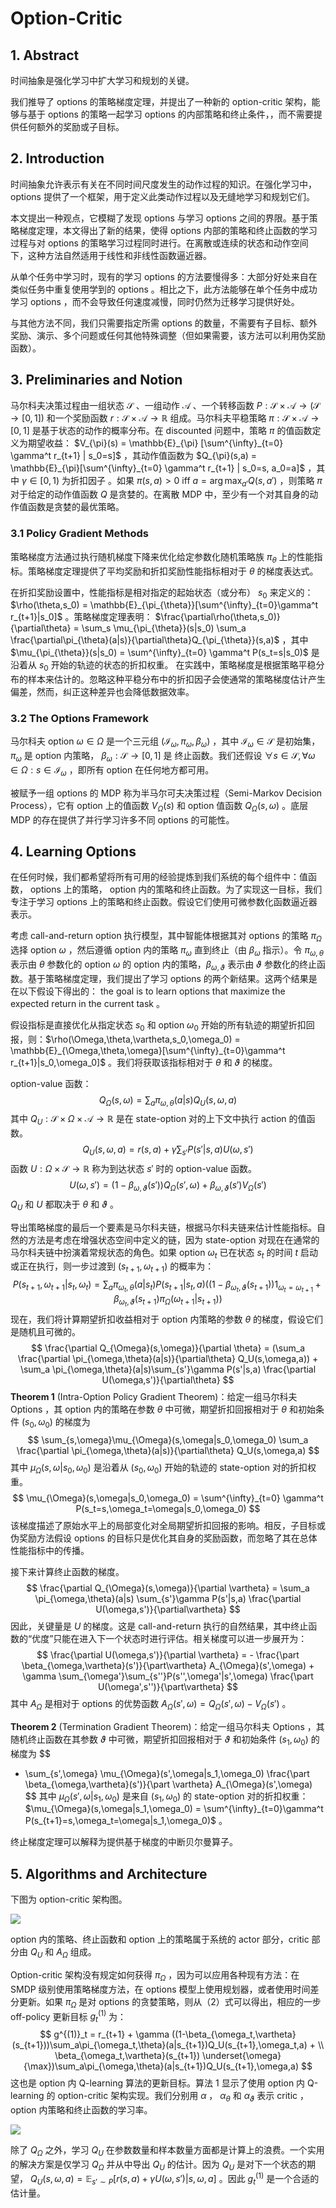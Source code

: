# Option-Critic

## 1. Abstract

时间抽象是强化学习中扩大学习和规划的关键。

我们推导了 options 的策略梯度定理，并提出了一种新的 option-critic 架构，能够与基于 options 的策略一起学习 options 的内部策略和终止条件，，而不需要提供任何额外的奖励或子目标。 

## 2. Introduction

时间抽象允许表示有关在不同时间尺度发生的动作过程的知识。在强化学习中， options 提供了一个框架，用于定义此类动作过程以及无缝地学习和规划它们。

本文提出一种观点，它模糊了发现 options 与学习 options 之间的界限。基于策略梯度定理，本文得出了新的结果，使得 options 内部的策略和终止函数的学习过程与对 options 的策略学习过程同时进行。在离散或连续的状态和动作空间下，这种方法自然适用于线性和非线性函数逼近器。

从单个任务中学习时，现有的学习 options 的方法要慢得多：大部分好处来自在类似任务中重复使用学到的 options 。相比之下，此方法能够在单个任务中成功学习 options ，而不会导致任何速度减慢，同时仍然为迁移学习提供好处。

与其他方法不同，我们只需要指定所需 options 的数量，不需要有子目标、额外奖励、演示、多个问题或任何其他特殊调整（但如果需要，该方法可以利用伪奖励函数）。

## 3. Preliminaries and Notion

马尔科夫决策过程由一组状态 $\mathcal{S}$ 、一组动作 $\mathcal{A}$ 、一个转移函数 $P:\mathcal{S} \times \mathcal{A} \to (\mathcal{S} \to [0,1])$ 和一个奖励函数 $r:\mathcal{S} \times \mathcal{A} \to \mathbb{R}$ 组成。马尔科夫平稳策略 $\pi : \mathcal{S} \times \mathcal{A} \to [0,1]$ 是基于状态的动作的概率分布。在 discounted 问题中，策略 $\pi$ 的值函数定义为期望收益： $V_{\pi}(s) = \mathbb{E}_{\pi} [\sum^{\infty}_{t=0} \gamma^t r_{t+1} | s_0=s]$ ，其动作值函数为 $Q_{\pi}(s,a) = \mathbb{E}_{\pi}[\sum^{\infty}_{t=0} \gamma^t r_{t+1} | s_0=s, a_0=a]$ ，其中 $\gamma \in [0,1)$ 为折扣因子 。如果 $\pi(s,a)>0 \ \text{iff} \ a = \arg\max_{a'}Q(s,a')$ ，则策略 $\pi$ 对于给定的动作值函数 $Q$ 是贪婪的。在离散 MDP 中，至少有一个对其自身的动作值函数是贪婪的最优策略。

### 3.1 Policy Gradient Methods

策略梯度方法通过执行随机梯度下降来优化给定参数化随机策略族 $\pi_{\theta}$ 上的性能指标。策略梯度定理提供了平均奖励和折扣奖励性能指标相对于 $\theta$ 的梯度表达式。

在折扣奖励设置中，性能指标是相对指定的起始状态（或分布） $s_0$ 来定义的：$\rho(\theta,s_0) = \mathbb{E}_{\pi_{\theta}}[\sum^{\infty}_{t=0}\gamma^t r_{t+1}|s_0]$ 。策略梯度定理表明： $\frac{\partial\rho(\theta,s_0)}{\partial\theta} = \sum_s \mu_{\pi_{\theta}}(s|s_0) \sum_a \frac{\partial\pi_{\theta}(a|s)}{\partial\theta}Q_{\pi_{\theta}}(s,a)$ ，其中 $\mu_{\pi_{\theta}}(s|s_0) = \sum^{\infty}_{t=0} \gamma^t P(s_t=s|s_0)$ 是沿着从 $s_0$ 开始的轨迹的状态的折扣权重。 在实践中，策略梯度是根据策略平稳分布的样本来估计的。忽略这种平稳分布中的折扣因子会使通常的策略梯度估计产生偏差，然而，纠正这种差异也会降低数据效率。

### 3.2 The Options Framework

马尔科夫 option $\omega \in \Omega$ 是一个三元组 $(\mathcal{I}_{\omega},\pi_{\omega},\beta_{\omega})$ ，其中 $\mathcal{I}_{\omega} \in \mathcal{S}$ 是初始集， $\pi_{\omega}$ 是 option 内策略， $\beta_{\omega}: \mathcal{S} \to [0,1]$ 是 终止函数。我们还假设 $\forall s \in \mathcal{S},\forall \omega \in \Omega:s \in \mathcal{I}_{\omega}$ ，即所有 option 在任何地方都可用。

被赋予一组 options 的 MDP 称为半马尔可夫决策过程（Semi-Markov Decision Process），它有 option 上的值函数 $V_{\Omega}(s)$ 和 option 值函数 $Q_{\Omega}(s,\omega)$ 。底层 MDP 的存在提供了并行学习许多不同 options 的可能性。

## 4. Learning Options

在任何时候，我们都希望将所有可用的经验提炼到我们系统的每个组件中：值函数， options 上的策略， option 内的策略和终止函数。为了实现这一目标，我们专注于学习 options 上的策略和终止函数。假设它们使用可微参数化函数逼近器表示。

考虑 call-and-return option 执行模型，其中智能体根据其对 options 的策略 $\pi_{\Omega}$ 选择 option $\omega$ ，然后遵循 option 内的策略 $\pi_{\omega}$ 直到终止（由 $\beta_{\omega}$ 指示）。令 $\pi_{\omega,\theta}$ 表示由 $\theta$ 参数化的 option $\omega$ 的 option 内的策略，$\beta_{\omega,\vartheta}$ 表示由 $\vartheta$ 参数化的终止函数。基于策略梯度定理，我们提出了学习 options 的两个新结果。这两个结果是在以下假设下得出的： the goal is to learn options that maximize the expected return in the current task 。

假设指标是直接优化从指定状态 $s_0$ 和 option $\omega_0$ 开始的所有轨迹的期望折扣回报，则：$\rho(\Omega,\theta,\vartheta,s_0,\omega_0) = \mathbb{E}_{\Omega,\theta,\omega}[\sum^{\infty}_{t=0}\gamma^t r_{t+1}|s_0,\omega_0]$ 。我们将获取该指标相对于 $\theta$ 和 $\vartheta$ 的梯度。

option-value 函数：
$$
Q_{\Omega}(s,\omega) = \sum_a \pi_{\omega,\theta}(a|s)Q_U(s,\omega,a)
$$
其中 $Q_U:\mathcal{S} \times \Omega \times \mathcal{A} \to \mathbb{R}$ 是在 state-option 对的上下文中执行 action 的值函数。
$$
Q_U(s,\omega,a) = r(s,a) + \gamma \sum_{s'}P(s'|s,a)U(\omega,s')
$$
函数 $U:\Omega \times \mathcal{S} \to \mathbb{R}$ 称为到达状态 $s'$ 时的 option-value 函数。
$$
U(\omega,s') = (1 - \beta_{\omega,\vartheta}(s'))Q_{\Omega}(s',\omega) + \beta_{\omega,\vartheta}(s')V_{\Omega}(s')
$$
$Q_U$ 和 $U$ 都取决于 $\theta$ 和 $\vartheta$ 。

导出策略梯度的最后一个要素是马尔科夫链，根据马尔科夫链来估计性能指标。自然的方法是考虑在增强状态空间中定义的链，因为 state-option 对现在在通常的马尔科夫链中扮演着常规状态的角色。如果 option $\omega_t$ 已在状态 $s_t$ 的时间 $t$ 启动或正在执行，则一步过渡到 $(s_{t+1},\omega_{t+1})$ 的概率为：
$$
P(s_{t+1},\omega_{t+1}|s_t,\omega_t) = \sum_a \pi_{\omega_t,\theta}(a|s_t)P(s_{t+1}|s_t,a)((1-\beta_{\omega_{t},\vartheta}(s_{t+1}))1_{\omega_t = \omega_{t+1}} + \beta_{\omega_t,\vartheta}(s_{t+1})\pi_{\Omega}(\omega_{t+1}|s_{t+1}))
$$
现在，我们将计算期望折扣收益相对于 option 内策略的参数 $\theta$ 的梯度，假设它们是随机且可微的。
$$
\frac{\partial Q_{\Omega}(s,\omega)}{\partial \theta} = (\sum_a \frac{\partial \pi_{\omega,\theta}(a|s)}{\partial\theta} Q_U(s,\omega,a)) + \sum_a \pi_{\omega,\theta}(a|s)\sum_{s'}\gamma P(s'|s,a) \frac{\partial U(\omega,s')}{\partial\theta}
$$
**Theorem 1** (Intra-Option Policy Gradient Theorem)：给定一组马尔科夫 Options ，其 option 内的策略在参数 $\theta$ 中可微，期望折扣回报相对于 $\theta$ 和初始条件 $(s_0,\omega_0)$ 的梯度为
$$
\sum_{s,\omega}\mu_{\Omega}(s,\omega|s_0,\omega_0) \sum_a \frac{\partial \pi_{\omega,\theta}(a|s)}{\partial\theta} Q_U(s,\omega,a)
$$
其中 $\mu_{\Omega}(s,\omega|s_0,\omega_0)$ 是沿着从 $(s_0,\omega_0)$ 开始的轨迹的 state-option 对的折扣权重。
$$
\mu_{\Omega}(s,\omega|s_0,\omega_0) = \sum^{\infty}_{t=0} \gamma^t P(s_t=s,\omega_t=\omega|s_0,\omega_0)
$$
该梯度描述了原始水平上的局部变化对全局期望折扣回报的影响。相反，子目标或伪奖励方法假设 options 的目标只是优化其自身的奖励函数，而忽略了其在总体性能指标中的传播。

接下来计算终止函数的梯度。
$$
\frac{\partial Q_{\Omega}(s,\omega)}{\partial \vartheta} = \sum_a \pi_{\omega,\theta}(a|s) \sum_{s'}\gamma P(s'|s,a) \frac{\partial U(\omega,s')}{\partial\vartheta}
$$
因此，关键量是 $U$ 的梯度。这是 call-and-return 执行的自然结果，其中终止函数的“优度”只能在进入下一个状态时进行评估。相关梯度可以进一步展开为：
$$
\frac{\partial U(\omega,s')}{\partial \vartheta} = - \frac{\part \beta_{\omega,\vartheta}(s')}{\part\vartheta} A_{\Omega}(s',\omega) + \gamma \sum_{\omega'}\sum_{s''}P(s'',\omega'|s',\omega) \frac{\part U(\omega',s'')}{\part\vartheta}
$$
其中 $A_{\Omega}$ 是相对于 options 的优势函数 $A_{\Omega}(s',\omega) = Q_{\Omega}(s',\omega) - V_{\Omega}(s')$ 。

**Theorem 2** (Termination Gradient Theorem)：给定一组马尔科夫 Options ，其随机终止函数在其参数 $\vartheta$ 中可微，期望折扣回报相对于 $\vartheta$ 和初始条件 $(s_1,\omega_0)$ 的梯度为
$$
- \sum_{s',\omega} \mu_{\Omega}(s',\omega|s_1,\omega_0) \frac{\part \beta_{\omega,\vartheta}(s')}{\part \vartheta} A_{\Omega}(s',\omega)
$$
其中 $\mu_{\Omega}(s',\omega|s_1,\omega_0)$ 是来自 $(s_1,\omega_0)$ 的 state-option 对的折扣权重： $\mu_{\Omega}(s,\omega|s_1,\omega_0) = \sum^{\infty}_{t=0}\gamma^t P(s_{t+1}=s,\omega_t=\omega|s_1,\omega_0)$ 。

终止梯度定理可以解释为提供基于梯度的中断贝尔曼算子。

## 5. Algorithms and Architecture

下图为 option-critic 架构图。

![](.\1.png)

option 内的策略、终止函数和 option 上的策略属于系统的 actor 部分，critic 部分由 $Q_U$ 和 $A_{\Omega}$ 组成。

Option-critic 架构没有规定如何获得 $\pi_{\Omega}$ ，因为可以应用各种现有方法：在 SMDP 级别使用策略梯度方法，在 options 模型上使用规划器，或者使用时间差分更新。如果 $\pi_{\Omega}$ 是对 options 的贪婪策略，则从（2）式可以得出，相应的一步 off-policy 更新目标 $g^{(1)}_t$ 为：
$$
g^{(1)}_t = r_{t+1} + \gamma ((1-\beta_{\omega_t,\vartheta}(s_{t+1}))\sum_a\pi_{\omega_t,\theta}(a|s_{t+1})Q_U(s_{t+1},\omega_t,a) + \\ \beta_{\omega_t,\vartheta}(s_{t+1}) \underset{\omega}{\max})\sum_a\pi_{\omega,\theta}(a|s_{t+1})Q_U(s_{t+1},\omega,a)
$$
这也是 option 内 Q-learning 算法的更新目标。算法 1 显示了使用 option 内 Q-learning 的 option-critic 架构实现。我们分别用 $\alpha$ ， $\alpha_{\theta}$ 和 $\alpha_{\vartheta}$ 表示 critic ， option 内策略和终止函数的学习率。

![](.\2.png)

除了 $Q_{\Omega}$ 之外，学习 $Q_U$ 在参数数量和样本数量方面都是计算上的浪费。一个实用的解决方案是仅学习 $Q_{\Omega}$ 并从中导出 $Q_U$ 的估计。因为 $Q_U$ 是对下一个状态的期望， $Q_U(s,\omega,a) = \mathbb{E}_{s' \sim P}[r(s,a)+\gamma U(\omega,s')|s,\omega,a]$ 。因此 $g^{(1)}_t$ 是一个合适的估计量。



